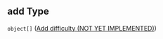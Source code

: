 ## add Type

`object[]` ([Add difficulty (NOT YET IMPLEMENTED)](generic-properties-root-add-difficulty-properties-add-difficulty-add-difficulty-not-yet-implemented.md))
